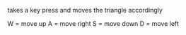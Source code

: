 takes a key press and moves the triangle accordingly

W = move up
A = move right
S = move down
D = move left
